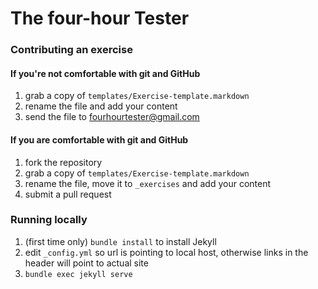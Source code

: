 # The four-hour Tester

### Contributing an exercise

#### If you're not comfortable with git and GitHub
1. grab a copy of `templates/Exercise-template.markdown`
1. rename the file and add your content
1. send the file to fourhourtester@gmail.com

#### If you are comfortable with git and GitHub
1. fork the repository
1. grab a copy of `templates/Exercise-template.markdown`
1. rename the file, move it to `_exercises` and add your content
1. submit a pull request

### Running locally
1. (first time only) `bundle install` to install Jekyll
1. edit `_config.yml` so url is pointing to local host, otherwise links in the header will point to actual site
1. `bundle exec jekyll serve`
